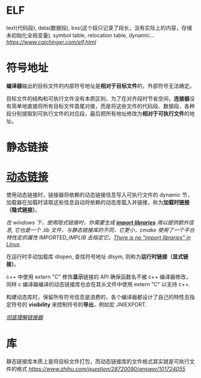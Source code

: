 # ELF
text(代码段), data(数据段), bss(这个段只记录了段长，没有实际上的内容，存储未初始化全局变量), symbol table, relocation table, dynamic...
*<https://www.caichinger.com/elf.html>*

# 符号地址
**编译器**输出的目标文件的内部符号地址是**相对于目标文件**的，外部符号无法确定。

目标文件的结构和可执行文件没有本质区别，为了在对齐段时节省空间，**连接器**没有简单地直接将所有目标文件首尾对接，而是将这些文件的代码段、数据段、各种段分别提取到可执行文件的对应段，最后把所有地址修改为**相对于可执行文件**的地址。

# 静态链接

# [动态链接](https://learn.microsoft.com/zh-cn/cpp/build/linking-an-executable-to-a-dll?view=msvc-170)
使用动态链接时，链接器将依赖的动态链接信息写入可执行文件的 dynamic 节，加载器在加载时读取这些信息自动将依赖的动态库载入并链接，称为**加载时链接（隐式链接）**。

*在 windows 下，使用隐式链接时，你需要生成 [**import libraries**](https://learn.microsoft.com/en-us/troubleshoot/windows-client/deployment/dynamic-link-library) 用以提供额外信息, 它也是一个 .lib 文件，与静态链接库的不同，它更小，cmake 使用了一个平台特性定的属性 IMPORTED_IMPLIB 去指定它。[There is no "import libraries" in Linux](https://stackoverflow.com/questions/53691295/equivalent-of-import-libraries-in-linux).*

在运行时手动加载库 dlopen, 查找符号地址 dlsym, 则称为**运行时链接（显式链接）**。

c++ 中使用 extern "C" 修饰**显示**链接的 API 确保函数名不被 c++ 编译器修改，同样 c 编译器编译的动态链接库也会在其头文件中使用 extern "C" 以支持 c++. 

构建动态库时，保留所有符号信息是浪费的，各个编译器都设计了自己的特性去指定符号的 **visibility** 来控制符号的**导出**，例如宏 JNIEXPORT.

*[彻底理解链接器](https://blog.csdn.net/github_37382319/category_9530869.html)*

# 库
静态链接库本质上是将目标文件打包，而动态链接库的文件格式其实就是可执行文件的格式
*https://www.zhihu.com/question/28720090/answer/101724055*